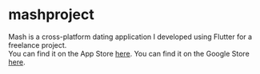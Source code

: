 # mashproject
Mash is a cross-platform dating application I developed using Flutter for a freelance project.  
You can find it on the App Store [here](https://apps.apple.com/gb/app/mash/id6444130930). 
You can find it on the Google Store [here](https://play.google.com/store/apps/details?id=com.amro.mash&hl=en_US). 
